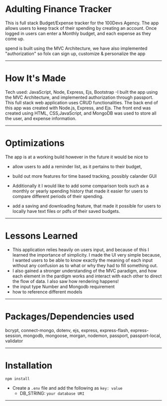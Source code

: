 # Adulting Finance Tracker

This is full stack Budget/Expense tracker for the 100Devs Agency. The app allows users to keep track of their spending by creating an account. Once logged in users can enter a Monthly budget, and each expense as they come up. 

spend is built using the MVC Architecture, we have also implemented "authorization" so folx can sign up, customize & personalize the app 

---

# How It's Made
Tech used:  JavaScript, Node, Express, Ejs, Bootstrap
-I built the app using the MVC Architecture, and implemented authorization through passport. This full stack web application uses CRUD functionalities. The back end of this app was created with Node.js, Express, and Ejs. The front end was created using HTML, CSS,JavaScript, and MongoDB was used to store all the user, and expense information.

---

# Optimizations
The app is at a working build however in the future it would be nice to 
- allow users to add a reminder list, as it pertains to their budget, 

- build out more features for time based tracking, possibly calander GUI

- Additionally it I would like to add some comparison tools such as a monthly or yearly spending history that made it easier for users to compare different periods of their spending.

- add a saving and downloading feature, that made it possible for users to locally have text files or pdfs of their saved budgets.


---

# Lessons Learned 
- This application relies heavily on users input, and because of this I learned the importance of simplicity. I made the UI very simple because, I wanted users to be able to know exactly the meaning of each input without any confusion as to what or why they had to fill something out. 
- I also gained a stronger understanding of the MVC paradigm, and how each element in the pardigm works and interact with each other to direct the flow of data. I also saw how rendering happens!
- the input type Number and Mongodb requirement 
- how to reference different models 

---
# Packages/Dependencies used


bcrypt, connect-mongo, dotenv, ejs, express, express-flash, express-session, mongodb, mongoose, morgan, nodemon, passport, passport-local, validator

---

# Installation

`npm install` 

- Create a `.env` file and add the following as `key: value` 
  - DB_STRING: `your database URI` 
---


 
 


